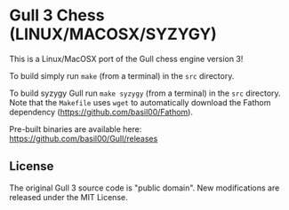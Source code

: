 Gull 3 Chess (LINUX/MACOSX/SYZYGY)
==================================

This is a Linux/MacOSX port of the Gull chess engine version 3!

To build simply run `make` (from a terminal) in the `src` directory.

To build syzygy Gull run `make syzygy` (from a terminal) in the `src`
directory.  Note that the `Makefile` uses `wget` to automatically download
the Fathom dependency (https://github.com/basil00/Fathom).

Pre-built binaries are available here: https://github.com/basil00/Gull/releases

License
-------

The original Gull 3 source code is "public domain".  New modifications are
released under the MIT License.

